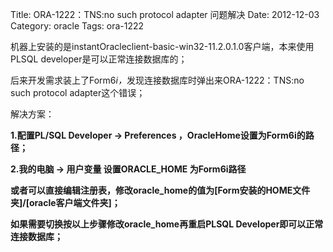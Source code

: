 Title: ORA-1222：TNS:no such protocol adapter  问题解决
Date: 2012-12-03
Category: oracle
Tags: ora-1222

<p>机器上安装的是instantOracleclient-basic-win32-11.2.0.1.0客户端，本来使用PLSQL developer是可以正常连接数据库的；</p>

<p>后来开发需求装上了Form6<em>i，</em>发现连接数据库时弹出来ORA-1222：TNS:no such protocol adapter这个错误；</p>

<p>解决方案：</p>

<p><strong>1.配置PL/SQL Developer -&gt; Preferences ，OracleHome设置为Form6i的路径；</strong></p>

<p><strong>2.我的电脑 -&gt; 用户变量 设置ORACLE_HOME 为Form6i路径</strong></p>

<p><strong>或者可以直接编辑注册表，修改oracle_home的值为[Form安装的HOME文件夹]/[oracle客户端文件夹]；</strong></p>

<p><strong>如果需要切换按以上步骤修改oracle_home再重启PLSQL Developer即可以正常连接数据库；
</strong></p>

<p><em>
</em></p>
